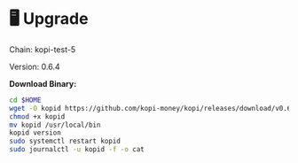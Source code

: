 # 🖥️ Upgrade

Chain: kopi-test-5

Version: 0.6.4

**Download Binary:**

```bash
cd $HOME
wget -O kopid https://github.com/kopi-money/kopi/releases/download/v0.6.4.1/kopid-v0.6.4.1-linux-amd64
chmod +x kopid
mv kopid /usr/local/bin
kopid version
sudo systemctl restart kopid
sudo journalctl -u kopid -f -o cat
```
